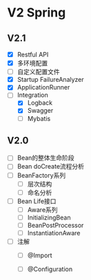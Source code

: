 # V2 Spring

## V2.1

* [x] Restful API
* [x] 多环境配置
* [ ] 自定义配置文件
* [x] Startup FailureAnalyzer
* [x] ApplicationRunner
* [ ] Integration
  * [x] Logback
  * [x] Swagger
  * [ ] Mybatis

## V2.0

* [ ] Bean的整体生命阶段
* [ ] Bean doCreate流程分析
* [ ] BeanFactory系列
  * [ ] 层次结构
  * [ ] 命名分析
* [ ] Bean Life接口
  * [ ] Aware系列
  * [ ] InitializingBean
  * [ ] BeanPostProcessor
  * [ ] InstantiationAware
* [ ] 注解
  * [ ] @Import
  * [ ] @Configuration



